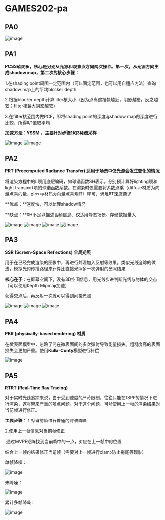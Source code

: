 # GAMES202-pa

## PA0
![image](https://github.com/Chris-lyc/GAMES202-pa/blob/main/images/pa0.png)
## PA1
**PCSS软阴影，核心是分别从光源和观察点方向两次操作。第一次，从光源方向生成shadow map，第二次的核心步骤：**

1.在shading point周围一定范围内（可以固定范围，也可以用自适应方法）查询shadow map上的平均blocker depth

2.根据blocker depth计算filter核大小（因为点离遮挡物越近，阴影越硬，反之越软；filter核越大阴影越软）

3.在filter核范围内做PCF，即将shading point的深度与shadow map的深度进行比较，所得0/1值取平均

**加速方法：VSSM ，主要针对步骤1和3稀疏采样**

![image](https://github.com/Chris-lyc/GAMES202-pa/blob/main/images/pa1-1.png)
![image](https://github.com/Chris-lyc/GAMES202-pa/blob/main/images/pa1-2.png)

## PA2
**PRT (Precomputed Radiance Transfer) 适用于场景中仅光源会发生变化的情况**

将渲染方程中的L项用底层编码，如球谐函数SH表示。分别预计算好lighting项和light transport项的球谐函数系数。在渲染时仅需要将系数点乘（diffuse材质为向量点乘向量，glossy材质为向量点乘矩阵）即可，满足RT速度要求

**优点：**速度快，可以处理shadow情况

**缺点：**SH不足以描述高频信息、仅适用静态场景、存储数据量大

![image](https://github.com/Chris-lyc/GAMES202-pa/blob/main/images/pa2-CornellBox.png)
![image](https://github.com/Chris-lyc/GAMES202-pa/blob/main/images/pa2-GraceCathedral.png)
![image](https://github.com/Chris-lyc/GAMES202-pa/blob/main/images/pa2-Indoor.png)
![image](https://github.com/Chris-lyc/GAMES202-pa/blob/main/images/pa2-Skybox.png)

## PA3
**SSR (Screen-Space Reflections) 全局光照**

用于在已经完成渲染的图像中，再进行处理加入反射等效果。类似光线追踪的做法，模拟光的传播路径来计算比直接光照多一次弹射的光照结果

**核心在于**：在屏幕空间下，没有3D空间信息，用光线步进判断光线与物体的交点（可以使用Depth Mipmap加速）

获得交点后，再反射一次就可以得到间接光照

![image](https://github.com/Chris-lyc/GAMES202-pa/blob/main/images/pa3-cave.png)
![image](https://github.com/Chris-lyc/GAMES202-pa/blob/main/images/pa3-cube1.png)
![image](https://github.com/Chris-lyc/GAMES202-pa/blob/main/images/pa3-cube2.png)

## PA4
**PBR (physically-based rendering) 材质**

在微表面模型中，忽略了光在微表面间的多次弹射导致能量损失。粗糙度高的表面损失会更加严重。使用**Kulla-Conty**模型进行补偿

![image](https://github.com/Chris-lyc/GAMES202-pa/blob/main/images/pa4.png)
## PA5
**RTRT (Real-Time Ray Tracing)**

对于实时光线追踪来说，由于受到速度的严苛限制，往往只能在1SPP的情况下进行渲染，这将带来严重的噪点问题。对于这个问题，可以使用上一帧的渲染结果对当前帧进行修正。

**主要步骤：**
1.对当前帧进行普通的滤波降噪

2.使用上一帧信息对当前帧修正

​	通过MVPE矩阵找到当前帧中的一点，对应在上一帧中的位置

​	结合上一帧的结果修正当前帧（需要对上一帧进行clamp防止拖尾等现象）

单帧降噪：

![image](https://github.com/Chris-lyc/GAMES202-pa/blob/main/images/pa5-filter.png)

未降噪：

![image](https://github.com/Chris-lyc/GAMES202-pa/blob/main/images/pa5-input.png)

累计多帧降噪：

![image](https://github.com/Chris-lyc/GAMES202-pa/blob/main/images/pa5-result.png)
